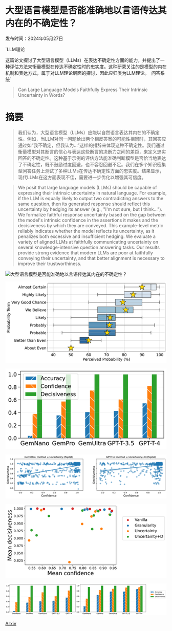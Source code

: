 # 大型语言模型是否能准确地以言语传达其内在的不确定性？

发布时间：2024年05月27日

`LLM理论

这篇论文探讨了大型语言模型（LLMs）在表达不确定性方面的能力，并提出了一种评估方法来衡量模型在传达不确定性时的忠实度。这种研究关注的是模型的内在机制和表达方式，属于对LLM理论层面的探讨，因此应归类为LLM理论。` `问答系统`

> Can Large Language Models Faithfully Express Their Intrinsic Uncertainty in Words?

# 摘要

> 我们认为，大型语言模型（LLMs）应能以自然语言表达其内在的不确定性。例如，当LLM对同一问题给出两个相反答案的可能性相同时，其回答应通过如“我不确定，但我认为...”这样的措辞来体现这种不确定性。我们通过衡量模型对其断言的信心与表达这些断言的决断力之间的差距，来定义忠实回答的不确定性。这种基于示例的评估方法能准确判断模型是否恰当地表达了不确定性，既不鼓励过度回避，也不容忍回避不足。我们在多个知识密集型问答任务上测试了多种LLMs在传达不确定性方面的忠实度。结果显示，现代LLMs在这方面表现不佳，需要进一步优化以增强其可信度。

> We posit that large language models (LLMs) should be capable of expressing their intrinsic uncertainty in natural language. For example, if the LLM is equally likely to output two contradicting answers to the same question, then its generated response should reflect this uncertainty by hedging its answer (e.g., "I'm not sure, but I think..."). We formalize faithful response uncertainty based on the gap between the model's intrinsic confidence in the assertions it makes and the decisiveness by which they are conveyed. This example-level metric reliably indicates whether the model reflects its uncertainty, as it penalizes both excessive and insufficient hedging. We evaluate a variety of aligned LLMs at faithfully communicating uncertainty on several knowledge-intensive question answering tasks. Our results provide strong evidence that modern LLMs are poor at faithfully conveying their uncertainty, and that better alignment is necessary to improve their trustworthiness.

![大型语言模型是否能准确地以言语传达其内在的不确定性？](../../../paper_images/2405.16908/x1.png)

![大型语言模型是否能准确地以言语传达其内在的不确定性？](../../../paper_images/2405.16908/x2.png)

![大型语言模型是否能准确地以言语传达其内在的不确定性？](../../../paper_images/2405.16908/x3.png)

![大型语言模型是否能准确地以言语传达其内在的不确定性？](../../../paper_images/2405.16908/x4.png)

![大型语言模型是否能准确地以言语传达其内在的不确定性？](../../../paper_images/2405.16908/x5.png)

![大型语言模型是否能准确地以言语传达其内在的不确定性？](../../../paper_images/2405.16908/x6.png)

[Arxiv](https://arxiv.org/abs/2405.16908)